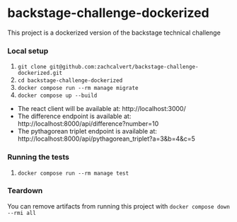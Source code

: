 # backstage-challenge-dockerized
This project is a dockerized version of the backstage technical challenge

### Local setup
1. `git clone git@github.com:zachcalvert/backstage-challenge-dockerized.git`
2. `cd backstage-challenge-dockerized`
3. `docker compose run --rm manage migrate`
4. `docker compose up --build`

- The react client will be available at: http://localhost:3000/
- The difference endpoint is available at: http://localhost:8000/api/difference?number=10  
- The pythagorean triplet endpoint is available at: http://localhost:8000/api/pythagorean_triplet?a=3&b=4&c=5

### Running the tests
1. `docker compose run --rm manage test`

### Teardown
You can remove artifacts from running this project with `docker compose down --rmi all` 

